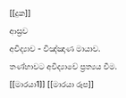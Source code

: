 [[දුක]]


ආස්‍රව

අවිද්‍යාව - විඤ්ඤාණ මායාව.

තණ්හාවට අවිද්‍යාවේ ප්‍රත්‍යය වීම.

[[මාරයා1]]  [[මාරයා  රූප]]

